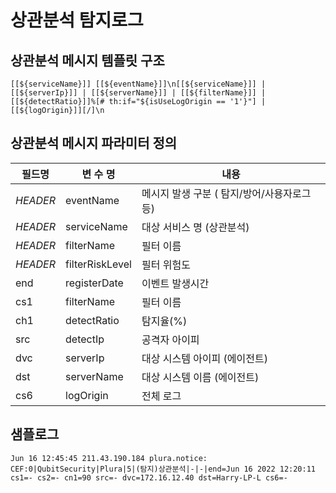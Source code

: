 # 상관분석 탐지로그

## 상관분석 메시지 템플릿 구조
```
[[${serviceName}]] [[${eventName}]]\n[[${serviceName}]] | [[${serverIp}]] | [[${serverName}]] | [[${filterName}]] | [[${detectRatio}]]%[# th:if="${isUseLogOrigin == '1'}"] | [[${logOrigin}]][/]\n
```

## 상관분석 메시지 파라미터 정의
|필드명| 변 수 명                       |  내용                                   |
|-----|----------------------------|----------------------------------------|
|_HEADER_ |eventName                   | 메시지 발생 구분 ( 탐지/방어/사용자로그 등)|
|_HEADER_ |serviceName                 | 대상 서비스 명 (상관분석)|
|_HEADER_ |filterName                  | 필터 이름|
|_HEADER_ |filterRiskLevel             | 필터 위험도|
|end|registerDate                | 이벤트 발생시간|
|cs1|filterName                  | 필터 이름|
|ch1|detectRatio                  | 탐지율(%) |
|src|detectIp                    | 공격자 아이피|
|dvc|serverIp                    | 대상 시스템 아이피 (에이전트)|
|dst|serverName                  | 대상 시스템 이름 (에이전트)|
|cs6|logOrigin                   | 전체 로그            |     


## 샘플로그
```
Jun 16 12:45:45 211.43.190.184 plura.notice: CEF:0|QubitSecurity|Plura|5|(탐지)상관분석|-|-|end=Jun 16 2022 12:20:11 cs1=- cs2=- cn1=90 src=- dvc=172.16.12.40 dst=Harry-LP-L cs6=-

```
